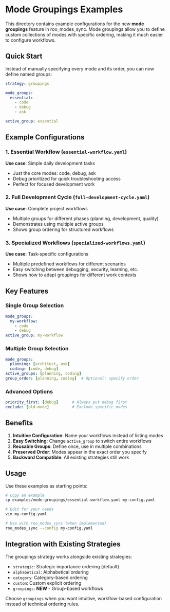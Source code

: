 # Mode Groupings Examples

This directory contains example configurations for the new **mode groupings** feature in roo_modes_sync. Mode groupings allow you to define custom collections of modes with specific ordering, making it much easier to configure workflows.

## Quick Start

Instead of manually specifying every mode and its order, you can now define named groups:

```yaml
strategy: groupings

mode_groups:
  essential:
    - code
    - debug
    - ask

active_group: essential
```

## Example Configurations

### 1. Essential Workflow (`essential-workflow.yaml`)
**Use case**: Simple daily development tasks
- Just the core modes: code, debug, ask
- Debug prioritized for quick troubleshooting access
- Perfect for focused development work

### 2. Full Development Cycle (`full-development-cycle.yaml`)
**Use case**: Complete project workflows
- Multiple groups for different phases (planning, development, quality)
- Demonstrates using multiple active groups
- Shows group ordering for structured workflows

### 3. Specialized Workflows (`specialized-workflows.yaml`)
**Use case**: Task-specific configurations
- Multiple predefined workflows for different scenarios
- Easy switching between debugging, security, learning, etc.
- Shows how to adapt groupings for different work contexts

## Key Features

### Single Group Selection
```yaml
mode_groups:
  my-workflow:
    - code
    - debug
active_group: my-workflow
```

### Multiple Group Selection
```yaml
mode_groups:
  planning: [architect, ask]
  coding: [code, debug]
active_groups: [planning, coding]
group_order: [planning, coding]  # Optional: specify order
```

### Advanced Options
```yaml
priority_first: [debug]      # Always put debug first
exclude: [old-mode]          # Exclude specific modes
```

## Benefits

1. **Intuitive Configuration**: Name your workflows instead of listing modes
2. **Easy Switching**: Change `active_group` to switch entire workflows
3. **Reusable Groups**: Define once, use in multiple combinations
4. **Preserved Order**: Modes appear in the exact order you specify
5. **Backward Compatible**: All existing strategies still work

## Usage

Use these examples as starting points:

```bash
# Copy an example
cp examples/mode-groupings/essential-workflow.yaml my-config.yaml

# Edit for your needs
vim my-config.yaml

# Use with roo_modes_sync (when implemented)
roo_modes_sync --config my-config.yaml
```

## Integration with Existing Strategies

The groupings strategy works alongside existing strategies:

- `strategic`: Strategic importance ordering (default)
- `alphabetical`: Alphabetical ordering
- `category`: Category-based ordering  
- `custom`: Custom explicit ordering
- `groupings`: **NEW** - Group-based workflows

Choose `groupings` when you want intuitive, workflow-based configuration instead of technical ordering rules.